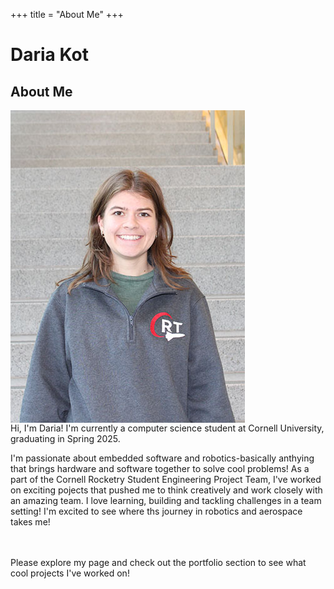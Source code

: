+++
title = "About Me"
+++
                                  

# Daria Kot
## About Me
<img src="/files/Daria.jpg#no-hover#start" alt="Alt text" style="display:block;">
Hi, I'm Daria! I'm currently a computer science student at Cornell University, graduating in Spring 2025.

I'm passionate about embedded software and robotics-basically anthying that brings hardware and software together to solve cool problems! As a part of the Cornell Rocketry Student Engineering Project Team, I've worked on exciting pojects that pushed me to think creatively and work closely with an amazing team. I love learning, building and tackling challenges in a team setting! I'm excited to see where ths journey in robotics and aerospace takes me!  
<br />
<br />

Please explore my page and check out the portfolio section to see what cool projects I've worked on!

